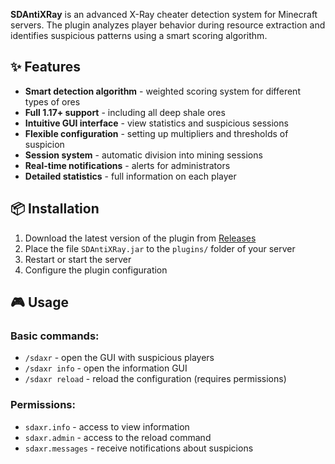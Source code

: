 **SDAntiXRay** is an advanced X-Ray cheater detection system for Minecraft servers. The plugin analyzes player behavior during resource extraction and identifies suspicious patterns using a smart scoring algorithm.

## ✨ Features

- **Smart detection algorithm** - weighted scoring system for different types of ores
- **Full 1.17+ support** - including all deep shale ores
- **Intuitive GUI interface** - view statistics and suspicious sessions
- **Flexible configuration** - setting up multipliers and thresholds of suspicion
- **Session system** - automatic division into mining sessions
- **Real-time notifications** - alerts for administrators
- **Detailed statistics** - full information on each player

## 📦 Installation

1. Download the latest version of the plugin from [Releases](https://github.com/yourname/SDAntiXRay/releases)
2. Place the file `SDAntiXRay.jar` to the `plugins/` folder of your server
3. Restart or start the server
4. Configure the plugin configuration

## 🎮 Usage

### Basic commands:

- `/sdaxr` - open the GUI with suspicious players
- `/sdaxr info` - open the information GUI
- `/sdaxr reload` - reload the configuration (requires permissions)

### Permissions:

- `sdaxr.info` - access to view information
- `sdaxr.admin` - access to the reload command
- `sdaxr.messages` - receive notifications about suspicions
